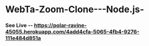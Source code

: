 # WebTa-Zoom-Clone---Node.js-

### See Live -- https://polar-ravine-45055.herokuapp.com/4add4cfa-5065-4fb4-9276-111e484d851a
